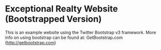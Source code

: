# Exceptional Realty Website (Bootstrapped Version)

This is an example website using the Twitter Bootstrap v3 framework.
More info on using bootstrap can be found at: GetBootstrap.com (http://getbootstrap.com)
